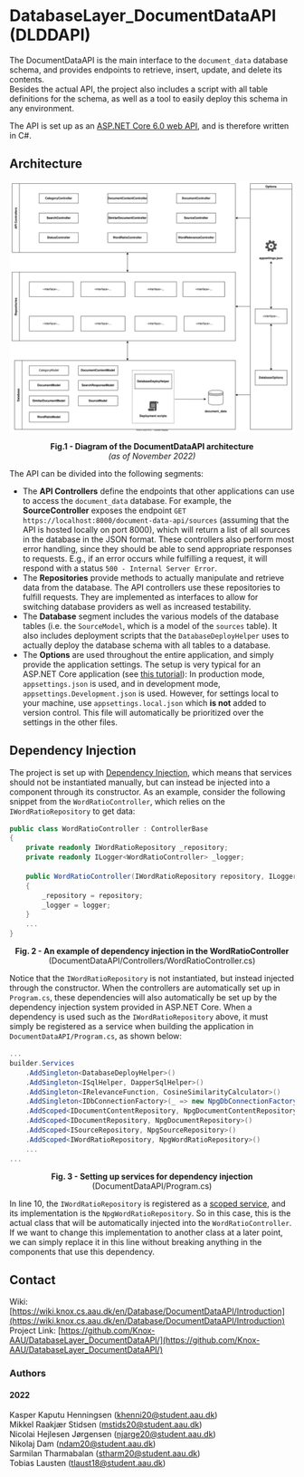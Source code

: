 # DatabaseLayer_DocumentDataAPI (DLDDAPI)
<!-- DESCRIPTION -->
The DocumentDataAPI is the main interface to the `document_data` database schema, and provides endpoints to retrieve,
insert, update, and delete its contents. \
Besides the actual API, the project also includes a script with all table
definitions for the schema, as well as a tool to easily deploy this schema in any environment.

The API is set up as an [ASP.NET Core 6.0 web API](https://learn.microsoft.com/en-us/aspnet/core/tutorials/first-web-api?view=aspnetcore-6.0&tabs=visual-studio), and is therefore written in C#.

## Architecture

![Architecture Diagram](./.github/images/architecture.svg)
<p style="text-align: center;"><b>Fig.1 - Diagram of the DocumentDataAPI architecture</b><br><i>(as of November 2022)</i></p>

The API can be divided into the following segments:

- The **API Controllers** define the endpoints that other applications can use to access the `document_data` database. For example, the **SourceController** exposes the endpoint `GET https://localhost:8000/document-data-api/sources` (assuming that the API is hosted locally on port 8000),
which will return a list of all sources in the database in the JSON format. These controllers also perform most error handling, since they should be able to send appropriate responses to requests. E.g., if an error occurs while fulfilling a request, it will respond with a status `500 - Internal Server Error`.
- The **Repositories** provide methods to actually manipulate and retrieve data from the database. The API controllers use these repositories to fulfill requests. They are implemented as interfaces to allow for switching database providers as well as increased testability.
- The **Database** segment includes the various models of the database tables (i.e. the `SourceModel`, which is a model of the `sources` table). It also includes deployment scripts that the `DatabaseDeployHelper` uses to actually deploy the database schema with all tables to a database.
- The **Options** are used throughout the entire application, and simply provide the application settings. The setup is very typical for an ASP.NET Core application (see [this tutorial](https://learn.microsoft.com/en-us/aspnet/core/fundamentals/configuration/?view=aspnetcore-6.0)): In production mode,
`appsettings.json` is used, and in development mode, `appsettings.Development.json` is used. However, for settings local to your machine, use `appsettings.local.json` which **is not** added to version control. This file will automatically be prioritized over the settings in the other files.

## Dependency Injection
The project is set up with [Dependency Injection](https://learn.microsoft.com/en-us/aspnet/core/fundamentals/dependency-injection?view=aspnetcore-6.0), which means that services should not be instantiated manually, but can instead be injected into a component through its constructor. As an example,
consider the following snippet from the `WordRatioController`, which relies on the `IWordRatioRepository` to get data:
``` csharp
public class WordRatioController : ControllerBase
{
    private readonly IWordRatioRepository _repository;
    private readonly ILogger<WordRatioController> _logger;

    public WordRatioController(IWordRatioRepository repository, ILogger<WordRatioController> logger)
    {
        _repository = repository;
        _logger = logger;
    }
    ...
}
```
<p style="text-align: center;"><b>Fig. 2 - An example of dependency injection in the WordRatioController</b><br>(DocumentDataAPI/Controllers/WordRatioController.cs)</p>

Notice that the `IWordRatioRepository` is not instantiated, but instead injected through the constructor. When the controllers are automatically set up in `Program.cs`,
these dependencies will also automatically be set up by the dependency injection system provided in ASP.NET Core.
When a dependency is used such as the `IWordRatioRepository` above, it must simply be registered as a service when building the application in `DocumentDataAPI/Program.cs`, as shown below:

``` csharp
...
builder.Services
    .AddSingleton<DatabaseDeployHelper>()
    .AddSingleton<ISqlHelper, DapperSqlHelper>()
    .AddSingleton<IRelevanceFunction, CosineSimilarityCalculator>()
    .AddSingleton<IDbConnectionFactory>(_ => new NpgDbConnectionFactory(databaseOptions.ConnectionString))
    .AddScoped<IDocumentContentRepository, NpgDocumentContentRepository>()
    .AddScoped<IDocumentRepository, NpgDocumentRepository>()
    .AddScoped<ISourceRepository, NpgSourceRepository>()
    .AddScoped<IWordRatioRepository, NpgWordRatioRepository>()
    ...
...
```
<p style="text-align: center;"><b>Fig. 3 - Setting up services for dependency injection</b><br>(DocumentDataAPI/Program.cs)</p>

In line 10, the `IWordRatioRepository` is registered as a [scoped service](https://learn.microsoft.com/en-us/aspnet/core/fundamentals/dependency-injection?view=aspnetcore-6.0#service-lifetimes), and its implementation is the `NpgWordRatioRepository`. So in this case,
this is the actual class that will be automatically injected into the `WordRatioController`. If we want to change this implementation to another class at a later point, we can simply replace it in this line without breaking anything in the components that use this dependency.

<!-- CONTACT -->
## Contact

Wiki: [https://wiki.knox.cs.aau.dk/en/Database/DocumentDataAPI/Introduction](https://wiki.knox.cs.aau.dk/en/Database/DocumentDataAPI/Introduction) \
Project Link: [https://github.com/Knox-AAU/DatabaseLayer_DocumentDataAPI/](https://github.com/Knox-AAU/DatabaseLayer_DocumentDataAPI/)

<!-- AUTHORS -->
### Authors
#### 2022
Kasper Kaputu Henningsen (khenni20@student.aau.dk) \
Mikkel Raakjær Stidsen (mstids20@student.aau.dk) \
Nicolai Hejlesen Jørgensen (njarge20@student.aau.dk) \
Nikolaj Dam (ndam20@student.aau.dk) \
Sarmilan Tharmabalan (stharm20@student.aau.dk) \
Tobias Lausten (tlaust18@student.aau.dk)
